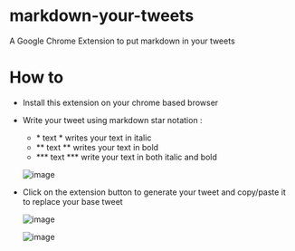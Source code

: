# markdown-your-tweets
A Google Chrome Extension to put markdown in your tweets


# How to
- Install this extension on your chrome based browser
- Write your tweet using markdown star notation :
    - \* text \* writes your text in italic
    - \*\* text \*\* writes your text in bold
    - \*\*\* text \*\*\* write your text in both italic and bold

    ![image](https://user-images.githubusercontent.com/66310663/156932868-13db6c1e-d4b2-4a14-9f9b-c0b9db6a3562.png)
   
- Click on the extension button to generate your tweet and copy/paste it to replace your base tweet

    ![image](https://user-images.githubusercontent.com/66310663/156932920-cf949416-fe40-4513-9f4b-5393699b93d0.png)
    
    ![image](https://user-images.githubusercontent.com/66310663/156932957-3615d5ba-5b51-4d1d-80f0-5608d31c7718.png)

